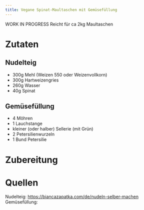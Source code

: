 ```yaml
---
title: Vegane Spinat-Maultaschen mit Gemüsefüllung
---
```

WORK IN PROGRESS
Reicht für ca 2kg Maultaschen
# Zutaten
## Nudelteig
- 300g Mehl (Weizen 550 oder Weizenvollkorn)
- 300g Hartweizengries
- 260g Wasser 
- 40g Spinat


## Gemüsefüllung
- 4 Möhren
- 1 Lauchstange
- kleiner (oder halber) Sellerie (mit Grün)
- 2 Petersilienwurzeln
- 1 Bund Petersilie

# Zubereitung


# Quellen
Nudelteig: https://biancazapatka.com/de/nudeln-selber-machen
Gemüsefüllung: 

